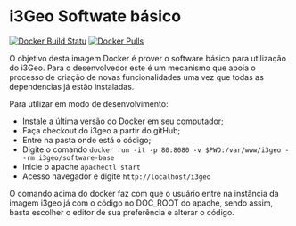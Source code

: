 # i3Geo Softwate básico 
[![Docker Build Statu](https://img.shields.io/docker/build/i3geo/software-base.svg)](https://hub.docker.com/r/i3geo/software-base/builds/)
[![Docker Pulls](https://img.shields.io/docker/pulls/i3geo/software-base.svg)](https://hub.docker.com/r/i3geo/software-base/builds/)

O objetivo desta imagem Docker é prover o software básico para utilização do i3Geo. Para o desenvolvedor este é um mecanismo que apoia o processo de criação de novas funcionalidades uma vez que todas as dependencias já estão instaladas.

Para utilizar em modo de desenvolvimento:

*  Instale a última versão do Docker em seu computador;
*  Faça checkout do i3geo a partir do gitHub;
*  Entre na pasta onde está o código;
*  Digite o comando `docker run -it -p 80:8080 -v $PWD:/var/www/i3geo --rm i3geo/software-base`
*  Inicie o apache `apachectl start`
*  Acesso navegador e digite `http://localhost/i3geo`

O comando acima do docker faz com que o usuário entre na instância da imagem i3geo já com o código no DOC_ROOT do apache, sendo assim, basta escolher o editor de sua preferência e alterar o código.